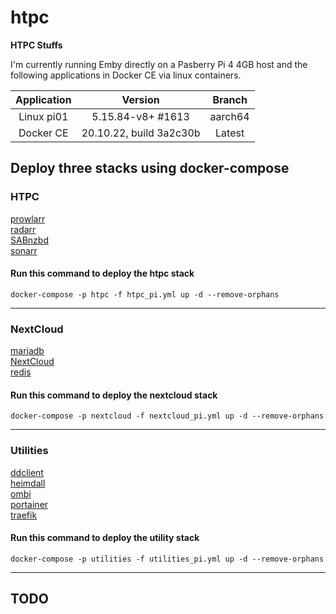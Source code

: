 # htpc
**HTPC Stuffs**

I'm currently running Emby directly on a Pasberry Pi 4 4GB host and the following applications in Docker CE via linux containers.</br>

| Application | Version | Branch |
| :---: | :---: | :---: |
| Linux pi01 | 5.15.84-v8+ #1613 | aarch64 |
| Docker CE | 20.10.22, build 3a2c30b | Latest |

## Deploy three stacks using docker-compose

### HTPC
[prowlarr](https://hub.docker.com/r/linuxserver/prowlarr "Prowlarr")</br>
[radarr](https://hub.docker.com/r/linuxserver/radarr "Radarr")</br>
[SABnzbd](https://hub.docker.com/r/linuxserver/sabnzbd "SABnzbd")</br>
[sonarr](https://hub.docker.com/r/linuxserver/sonarr "Sonarr")</br>
#### Run this command to deploy the htpc stack
`docker-compose -p htpc -f htpc_pi.yml up -d --remove-orphans`  

---

### NextCloud
[mariadb](https://hub.docker.com/_/mariadb "mariadb")</br>
[NextCloud](https://hub.docker.com/_/nextcloud "NextCloud")</br>
[redis](https://hub.docker.com/_/redis "redis")</br>
#### Run this command to deploy the nextcloud stack</br>
`docker-compose -p nextcloud -f nextcloud_pi.yml up -d --remove-orphans`</br>

---

### Utilities
[ddclient](https://hub.docker.com/r/linuxserver/ddclient "ddclient")</br>
[heimdall](https://hub.docker.com/r/linuxserver/heimdall "Heimdall")</br>
[ombi](https://hub.docker.com/r/linuxserver/ombi "Ombi")</br>
[portainer](https://hub.docker.com/r/portainer/portainer "Portainer")</br>
[traefik](https://hub.docker.com/_/traefik "Traefik")</br>
#### Run this command to deploy the utility stack</br>
`docker-compose -p utilities -f utilities_pi.yml up -d --remove-orphans`</br>

---


## TODO
